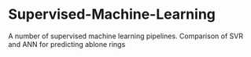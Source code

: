 # Supervised-Machine-Learning
A number of supervised machine learning pipelines.
Comparison of SVR and ANN for predicting ablone rings
